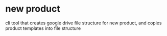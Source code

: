 # new product

cli tool that creates google drive file structure for new product, and copies product templates into file structure